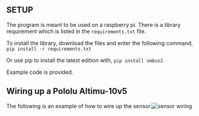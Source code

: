 ## SETUP
The program is meant to be used on a raspberry pi. There is a library requirement which is listed in the ```requirements.txt``` file.

To install the library, download the files and enter the following command,
```pip install -r requirements.txt```

Or use pip to install the latest edition with,
```pip install smbus2```

Example code is provided.

## Wiring up a Pololu Altimu-10v5
The following is an example of how to wire up the sensor.![sensor wiring](https://github.com/alfonsoOramasJr/Python-pololu-AltIMU-10v5/assets/100045145/88121494-2f51-4bdf-adc9-a77dc3df3e28)
